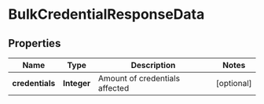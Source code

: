 

# BulkCredentialResponseData


## Properties

| Name | Type | Description | Notes |
|------------ | ------------- | ------------- | -------------|
|**credentials** | **Integer** | Amount of credentials affected |  [optional] |



